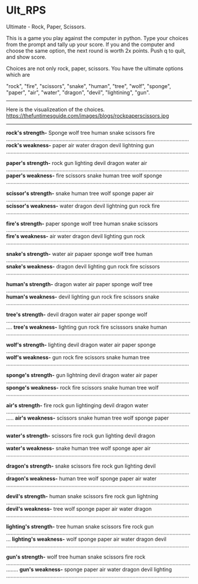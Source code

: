 # Ult_RPS
Ultimate - Rock, Paper, Scissors.

This is a game you play against the computer in python.
Type your choices from the prompt and tally up your score. If you and the computer and choose the same option, the next round is worth 2x points. Push q to quit, and show score.

Choices are not only rock, paper, scissors. You have the ultimate options which are  

"rock", "fire", "scissors", "snake", "human", "tree", "wolf", "sponge", "paper", "air", "water", "dragon", "devil", "lightining", "gun".

------------------------------------------------------------------
Here is the visualizeation of the choices.
https://thefuntimesguide.com/images/blogs/rockpaperscissors.jpg

------------------------------------------------------------------
**rock's strength-** Sponge wolf tree human snake scissors fire ...........................................................................................................................
**rock's weakness-** paper air water dragon devil lightning gun ...........................................................................................................................

**paper's strength-** rock gun lighting devil dragon water air ...........................................................................................................................
**paper's weakness-** fire scissors snake human tree wolf sponge ...........................................................................................................................

**scissor's strength-** snake human tree wolf sponge paper air ...........................................................................................................................
**scissor's weakness-** water dragon devil lightning gun rock fire ...........................................................................................................................

**fire's strength-** paper sponge wolf tree human snake scissors ...........................................................................................................................
**fire's weakness-** air water dragon devil lighting gun rock ...........................................................................................................................

**snake's strength-** water air papaer sponge wolf tree human ...........................................................................................................................
**snake's weakness-** dragon devil lighting gun rock fire scissors ...........................................................................................................................

**human's strength-** dragon water air paper sponge wolf tree ...........................................................................................................................
**human's weakness-** devil lighting gun rock fire scissors snake ...........................................................................................................................

**tree's strength-** devil dragon water air paper sponge wolf ................................................................................................................................
**tree's weakness-** lighting gun rock fire scisssors snake human ...........................................................................................................................

**wolf's strength-** lighting devil dragon water air paper sponge  ...........................................................................................................................
**wolf's weakness-** gun rock fire scissors snake human tree ...........................................................................................................................

**sponge's strength-** gun lightning devil dragon water air paper ...........................................................................................................................
**sponge's weakness-** rock fire scissors snake human tree wolf ...........................................................................................................................

**air's strength-** fire rock gun lightinging devil dragon water  .................................................................................................................................
**air's weakness-** scissors snake human tree wolf sponge paper ...........................................................................................................................

**water's strength-** scissors fire rock gun lighting devil dragon  ...........................................................................................................................
**water's weakness-** snake human tree wolf sponge aper air ...........................................................................................................................

**dragon's strength-** snake scissors fire rock gun lighting devil ...........................................................................................................................
**dragon's weakness-** human tree wolf sponge paper air water ...........................................................................................................................

**devil's strength-** human snake scissors fire rock gun lightning ...........................................................................................................................
**devil's weakness-** tree wolf sponge paper air water dragon ...........................................................................................................................

**lighting's strength-** tree human snake scissors fire rock gun  ...............................................................................................................................
**lighting's weakness-** wolf sponge paper air water dragon devil ...........................................................................................................................

**gun's strength-** wolf tree human snake scissors fire rock ....................................................................................................................................
**gun's weakness-** sponge paper air water dragon devil lighting ...........................................................................................................................
